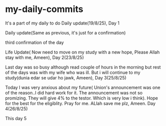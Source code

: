 # my-daily-commits
It's a part of my daily to do
Daily update(19/8/25), Day 1

Daily update(Same as previous, it's just for a confirmation)

third confirmation of the day

Life Update( Now need to move on my study with a new hope, Please Allah stay with me, Ameen), Day 2(23/8/25)

Last day was so busy although read couple of hours in the morning but rest of the days was with my wife who was ill. But i will continue to my study(dunia edar se udar ho jawk, Ameen), Day 3(25/8/25)

Today I was very anxious about my future( Union's announcement was one of the reason..I did hard work for it. The announcement was not so promizing. They will give 4% to the testor. Which is very low i think). Hope for the best for the eligiblity. Pray for me. ALlah save me plz, Ameen. Day 4(26/8/25)

This day 5
